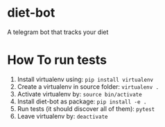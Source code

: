 # diet-bot
A telegram bot that tracks your diet

# How To run tests
1. Install virtualenv using: `pip install virtualenv`
1. Create a virtualenv in source folder: `virtualenv .`
1. Activate virtualenv by: `source bin/activate`
1. Install diet-bot as package: `pip install -e .`
1. Run tests (it should discover all of them): `pytest`
1. Leave virtualenv by: `deactivate`
